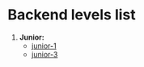 # Backend levels list

1. **Junior:**
    * [junior-1](./junior-1/README.md)
    * [junior-3](./junior-3/README.md)
